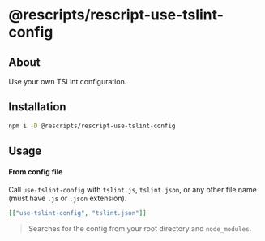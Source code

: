 # @rescripts/rescript-use-tslint-config

## About

Use your own TSLint configuration.

## Installation

```sh
npm i -D @rescripts/rescript-use-tslint-config
```

## Usage

#### From config file

Call `use-tslint-config` with `tslint.js`, `tslint.json`, or any other file name (must have `.js` or `.json` extension).

```json
[["use-tslint-config", "tslint.json"]]
```

> Searches for the config from your root directory and `node_modules`.
